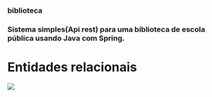 ### biblioteca
### Sistema simples(Api rest) para uma biblioteca de escola pública usando Java com Spring.

# Entidades relacionais

![](https://imgur.com/3A4MAql.png)

